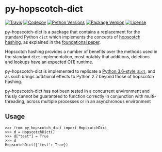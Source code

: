 py-hopscotch-dict
=================

[![Travis](https://img.shields.io/travis/mischif/py-hopscotch-dict.svg?style=for-the-badge)](https://travis-ci.org/mischif/py-hopscotch-dict)
[![Codecov](https://img.shields.io/codecov/c/github/mischif/py-hopscotch-dict.svg?style=for-the-badge)](https://codecov.io/gh/mischif/py-hopscotch-dict)
[![Python Versions](https://img.shields.io/pypi/pyversions/py-hopscotch-dict?style=for-the-badge)](https://pypi.org/project/py-hopscotch-dict/)
[![Package Version](https://img.shields.io/pypi/v/py-hopscotch-dict?style=for-the-badge)](https://pypi.org/project/py-hopscotch-dict/)
[![License](https://img.shields.io/pypi/l/py-hopscotch-dict?style=for-the-badge)](https://pypi.org/project/py-hopscotch-dict/)

py-hopscotch-dict is a package that contains a replacement for the standard Python `dict` which implements the concepts of [hopscotch hashing](https://en.wikipedia.org/wiki/Hopscotch_hashing), as explained in the [foundational paper](http://mcg.cs.tau.ac.il/papers/disc2008-hopscotch.pdf).

Hopscotch hashing provides a number of benefits over the methods used in the standard `dict` implementation, most notably that additions, deletions and lookups have an expected O(1) runtime.

py-hopscotch-dict is implemented to replicate a [Python 3.6-style `dict`](https://youtu.be/npw4s1QTmPg), and as such brings additional effects to Python 2.7 beyond those of hopscotch hashing.

py-hopscotch-dict has not been tested in a concurrent environment and thusly cannot be guaranteed to function correctly in conjunction with multi-threading, across multiple processes or in an asynchronous environment

Usage
-----

	>>> from py_hopscotch_dict import HopscotchDict
	>>> d = HopscotchDict()
	>>> d["test"] = True
	>>> d
	HopscotchDict({'test': True})
